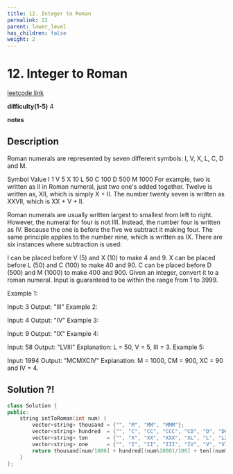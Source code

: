 ```yaml
---
title: 12. Integer to Roman
permalink: 12
parent: lower_level
has_children: false
weight: 2
---
```

# 12. Integer to Roman
[leetcode link](https://leetcode.com/problems/integer-to-roman/)

**difficulty(1-5)** 
4

**notes**   


## Description
Roman numerals are represented by seven different symbols: I, V, X, L, C, D and M.

Symbol       Value
I             1
V             5
X             10
L             50
C             100
D             500
M             1000
For example, two is written as II in Roman numeral, just two one's added together. Twelve is written as, XII, which is simply X + II. The number twenty seven is written as XXVII, which is XX + V + II.

Roman numerals are usually written largest to smallest from left to right. However, the numeral for four is not IIII. Instead, the number four is written as IV. Because the one is before the five we subtract it making four. The same principle applies to the number nine, which is written as IX. There are six instances where subtraction is used:

I can be placed before V (5) and X (10) to make 4 and 9. 
X can be placed before L (50) and C (100) to make 40 and 90. 
C can be placed before D (500) and M (1000) to make 400 and 900.
Given an integer, convert it to a roman numeral. Input is guaranteed to be within the range from 1 to 3999.

Example 1:

Input: 3
Output: "III"
Example 2:

Input: 4
Output: "IV"
Example 3:

Input: 9
Output: "IX"
Example 4:

Input: 58
Output: "LVIII"
Explanation: L = 50, V = 5, III = 3.
Example 5:

Input: 1994
Output: "MCMXCIV"
Explanation: M = 1000, CM = 900, XC = 90 and IV = 4.


## Solution ?!
```c++
class Solution {
public:
    string intToRoman(int num) {
        vector<string> thousand = {"", "M", "MM", "MMM"};
        vector<string> hundred  = {"", "C", "CC", "CCC", "CD", "D", "DC", "DCC", "DCCC", "CM"};
        vector<string> ten      = {"", "X", "XX", "XXX", "XL", "L", "LX", "LXX", "LXXX", "XC"};
        vector<string> one      = {"", "I", "II", "III", "IV", "V", "VI", "VII", "VIII", "IX"};
        return thousand[num/1000] + hundred[(num%1000)/100] + ten[(num%100)/10] + one[num%10];
    }
};
```

<!-- 
Default label
{: .label }

Blue label
{: .label .label-blue }

Stable
{: .label .label-green }

New release
{: .label .label-purple }

Coming soon
{: .label .label-yellow }

Deprecated
{: .label .label-red } -->
